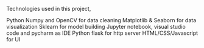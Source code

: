 Technologies used in this project,

Python
Numpy and OpenCV for data cleaning
Matplotlib & Seaborn for data visualization
Sklearn for model building
Jupyter notebook, visual studio code and pycharm as IDE
Python flask for http server
HTML/CSS/Javascript for UI
